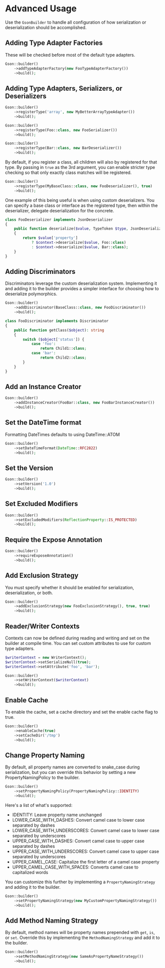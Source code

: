# Advanced Usage

Use the `GsonBuilder` to handle all configuration of how serialization
or deserialization should be accomplished.

Adding Type Adapter Factories
-----------------------------

These will be checked before most of the default type adapters.

```php
Gson::builder()
    ->addTypeAdapterFactory(new FooTypeAdapterFactory())
    ->build();
```

Adding Type Adapters, Serializers, or Deserializers
---------------------------------------------------

```php
Gson::builder()
    ->registerType('array', new MyBetterArrayTypeAdapter())
    ->build();
```

```php
Gson::builder()
    ->registerType(Foo::class, new FooSerializer())
    ->build();
```

```php
Gson::builder()
    ->registerType(Bar::class, new BarDeserializer())
    ->build();
```

By default, if you register a class, all children will also by
registered for that type. By passing in `true` as the 3rd argument, you
can enable stricter type checking so that only exactly class matches
will be registered.

```php
Gson::builder()
    ->registerType(MyBaseClass::class, new FooDeserializer(), true)
    ->build();
```

One example of this being useful is when using custom deserializers. You
can specify a base class or interface as the registered type, then
within the deserializer, delegate deserialization for the concrete.

```php
class FooDeserializer implements JsonDeserializer
{
    public function deserialize($value, TypeToken $type, JsonDeserializationContext $context)
    {
        return $value['property']
            ? $context->deserialize($value, Foo::class)
            : $context->deserialize($value, Bar::class);
    }
}
```

Adding Discriminators
---------------------

Discriminators leverage the custom deserialization system. Implementing
it and adding it to the builder provides a simpler interface for
choosing how to deserialize polymorphics.

```php
Gson::builder()
    ->addDiscriminator(BaseClass::class, new FooDiscriminator())
    ->build();
```

```php
class FooDiscriminator implements Discriminator
{
    public function getClass($object): string
    {
        switch ($object['status']) {
            case 'foo':
                return Child1::class;
            case 'bar':
                return Child2::class;
        }
    }
}
```

Add an Instance Creator
-----------------------

```php
Gson::builder()
    ->addInstanceCreator(FooBar::class, new FooBarInstanceCreator())
    ->build();
```

Set the DateTime format
-----------------------

Formatting DateTimes defaults to using DateTime::ATOM

```php
Gson::builder()
    ->setDateTimeFormat(DateTime::RFC2822)
    ->build();
```

Set the Version
---------------

```php
Gson::builder()
    ->setVersion('1.0')
    ->build();
```

Set Excluded Modifiers
----------------------

```php
Gson::builder()
    ->setExcludedModifiers(ReflectionProperty::IS_PROTECTED)
    ->build();
```

Require the Expose Annotation
-----------------------------

```php
Gson::builder()
    ->requireExposeAnnotation()
    ->build();
```

Add Exclusion Strategy
----------------------

You must specify whether it should be enabled for serialization,
deserialization, or both.

```php
Gson::builder()
    ->addExclusionStrategy(new FooExclusionStrategy(), true, true)
    ->build();
```

Reader/Writer Contexts
----------------------

Contexts can now be defined during reading and writing and set on the
builder at compile time. You can set custom attributes to use for
custom type adapters.

```php
$writerContext = new WriterContext();
$writerContext->setSerializeNull(true);
$writerContext->setAttribute('foo', 'bar');

Gson::builder()
    ->setWriterContext($writerContext)
    ->build();
```

Enable Cache
------------

To enable the cache, set a cache directory and set the enable cache flag
to true.

```php
Gson::builder()
    ->enableCache(true)
    ->setCacheDir('/tmp')
    ->build();
```

Change Property Naming
----------------------

By default, all property names are converted to snake_case during
serialization, but you can override this behavior by setting a new
PropertyNamingPolicy to the builder.

```php
Gson::builder()
    ->setPropertyNamingPolicy(PropertyNamingPolicy::IDENTITY)
    ->build();
```

Here's a list of what's supported:

- IDENTITY: Leave property name unchanged
- LOWER_CASE_WITH_DASHES: Convert camel case to lower case separated by dashes
- LOWER_CASE_WITH_UNDERSCORES: Convert camel case to lower case separated by underscores
- UPPER_CASE_WITH_DASHES: Convert camel case to upper case separated by dashes
- UPPER_CASE_WITH_UNDERSCORES: Convert camel case to upper case separated by underscores
- UPPER_CAMEL_CASE: Capitalize the first letter of a camel case property
- UPPER_CAMEL_CASE_WITH_SPACES: Converts camel case to capitalized words

You can customize this further by implementing a
`PropertyNamingStrategy` and adding it to the builder.

```php
Gson::builder()
    ->setPropertyNamingStrategy(new MyCustomPropertyNamingStrategy())
    ->build();
```

Add Method Naming Strategy
--------------------------

By default, method names will be property names prepended with `get`,
`is`, or `set`.  Override this by implementing the `MethodNamingStrategy`
and add it to the builder.

```php
Gson::builder()
    ->setMethodNamingStrategy(new SameAsPropertyNameStrategy())
    ->build();
```
